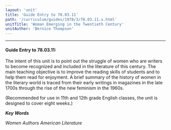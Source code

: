 ```yaml
---
layout: 'unit'
title: 'Guide Entry to 78.03.11'
path: '/curriculum/guides/1978/3/78.03.11.x.html'
unitTitle: 'Woman Emerging in the Twentieth Century'
unitAuthor: 'Bernice Thompson'
---
```


<body>
  </p>
 <p>
 </p>
 <hr/>
 <h4>
  Guide Entry to 78.03.11:
 </h4>

The intent of this unit is to point out the struggle of women who are writers to become recognized and included in the literature of this century. The main teaching objective is to improve the reading skills of students and to help them read for enjoyment. A brief summary of the history of women in the literary world is traced from their early writings in magazines in the late 1700s through the rise of the new feminism in the 1960s.

 <p>
  (Recommended for use in 11th and 12th grade English classes, the unit is designed to cover eight weeks.)
 </p>
 <p>
 </p>
 <p>
  <b>
   <i>
    Key Words
   </i>
  </b>
  <br/>
 </p>
 <p>
  <i>
   Women Authors American Literature
  </i>
 </p>
 
</body>
